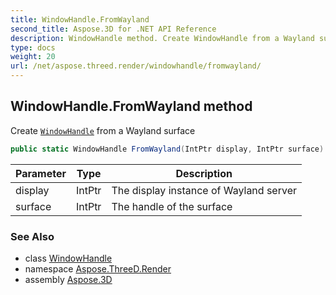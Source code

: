 ```yaml
---
title: WindowHandle.FromWayland
second_title: Aspose.3D for .NET API Reference
description: WindowHandle method. Create WindowHandle from a Wayland surface
type: docs
weight: 20
url: /net/aspose.threed.render/windowhandle/fromwayland/
---
```

## WindowHandle.FromWayland method

Create [`WindowHandle`](../) from a Wayland surface

```csharp
public static WindowHandle FromWayland(IntPtr display, IntPtr surface)
```

| Parameter | Type | Description |
| --- | --- | --- |
| display | IntPtr | The display instance of Wayland server |
| surface | IntPtr | The handle of the surface |

### See Also

* class [WindowHandle](../)
* namespace [Aspose.ThreeD.Render](../../../aspose.threed.render/)
* assembly [Aspose.3D](../../../)


